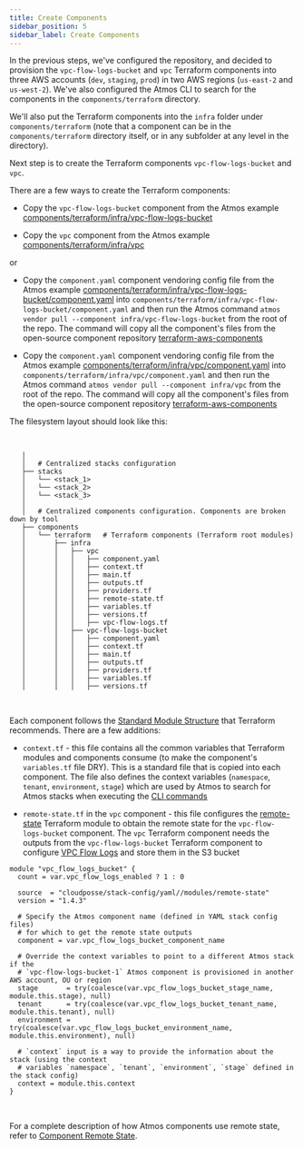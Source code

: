 ```yaml
---
title: Create Components
sidebar_position: 5
sidebar_label: Create Components
---
```


In the previous steps, we've configured the repository, and decided to provision the `vpc-flow-logs-bucket` and `vpc` Terraform
components into three AWS accounts (`dev`, `staging`, `prod`) in two AWS regions (`us-east-2` and `us-west-2`). We've also configured the Atmos CLI to
search for the components in the `components/terraform` directory.

We'll also put the Terraform components into the `infra` folder under `components/terraform` (note that a component can be in
the `components/terraform` directory itself, or in any subfolder at any level in the directory).

Next step is to create the Terraform components `vpc-flow-logs-bucket` and `vpc`.

There are a few ways to create the Terraform components:

- Copy the `vpc-flow-logs-bucket` component from the Atmos
  example [components/terraform/infra/vpc-flow-logs-bucket](https://github.com/cloudposse/atmos/tree/master/examples/complete/components/terraform/infra/vpc-flow-logs-bucket)

- Copy the `vpc` component from the Atmos
  example [components/terraform/infra/vpc](https://github.com/cloudposse/atmos/tree/master/examples/complete/components/terraform/infra/vpc)

or

- Copy the `component.yaml` component vendoring config file from the Atmos
  example [components/terraform/infra/vpc-flow-logs-bucket/component.yaml](https://github.com/cloudposse/atmos/blob/master/examples/complete/components/terraform/infra/vpc-flow-logs-bucket/component.yaml)
  into `components/terraform/infra/vpc-flow-logs-bucket/component.yaml` and then run the Atmos
  command `atmos vendor pull --component infra/vpc-flow-logs-bucket` from
  the root of the repo. The command will copy all the component's files from the open-source component
  repository [terraform-aws-components](https://github.com/cloudposse/terraform-aws-components/tree/master/modules/vpc-flow-logs-bucket)

- Copy the `component.yaml` component vendoring config file from the Atmos
  example [components/terraform/infra/vpc/component.yaml](https://github.com/cloudposse/atmos/blob/master/examples/complete/components/terraform/infra/vpc/component.yaml)
  into `components/terraform/infra/vpc/component.yaml` and then run the Atmos command `atmos vendor pull --component infra/vpc` from
  the root of the repo. The command will copy all the component's files from the open-source component
  repository [terraform-aws-components](https://github.com/cloudposse/terraform-aws-components/tree/master/modules/vpc)

The filesystem layout should look like this:

<br/>

```console
   │  
   │   # Centralized stacks configuration
   ├── stacks
   │   └── <stack_1>
   │   └── <stack_2>
   │   └── <stack_3>
   │  
   │   # Centralized components configuration. Components are broken down by tool
   ├── components
   │   └── terraform   # Terraform components (Terraform root modules)
   │       ├── infra
   │       │   ├── vpc
   │       │   │   ├── component.yaml
   │       │   │   ├── context.tf
   │       │   │   ├── main.tf
   │       │   │   ├── outputs.tf
   │       │   │   ├── providers.tf
   │       │   │   ├── remote-state.tf
   │       │   │   ├── variables.tf
   │       │   │   ├── versions.tf
   │       │   │   ├── vpc-flow-logs.tf
   │       │   ├── vpc-flow-logs-bucket
   │       │   │   ├── component.yaml
   │       │   │   ├── context.tf
   │       │   │   ├── main.tf
   │       │   │   ├── outputs.tf
   │       │   │   ├── providers.tf
   │       │   │   ├── variables.tf
   │       │   │   ├── versions.tf
```

<br/>

Each component follows the [Standard Module Structure](https://developer.hashicorp.com/terraform/language/modules/develop/structure) that Terraform
recommends. There are a few additions:

- `context.tf` - this file contains all the common variables that Terraform modules and components consume (to make the component's `variables.tf`
  file DRY). This is a standard file that is copied into each component. The file also defines the context
  variables (`namespace`, `tenant`, `environment`, `stage`) which are used by Atmos to search for Atmos stacks when executing
  the [CLI commands](/cli/cheatsheet)

- `remote-state.tf` in the `vpc` component - this file configures the
  [remote-state](https://github.com/cloudposse/terraform-yaml-stack-config/tree/main/modules/remote-state) Terraform module to obtain the remote state
  for the `vpc-flow-logs-bucket` component. The `vpc` Terraform component needs the outputs from the `vpc-flow-logs-bucket` Terraform component to
  configure [VPC Flow Logs](https://docs.aws.amazon.com/vpc/latest/userguide/flow-logs.html) and store them in the S3 bucket

```hcl title="components/terraform/infra/vpc/remote-state.tf"
module "vpc_flow_logs_bucket" {
  count = var.vpc_flow_logs_enabled ? 1 : 0

  source  = "cloudposse/stack-config/yaml//modules/remote-state"
  version = "1.4.3"

  # Specify the Atmos component name (defined in YAML stack config files) 
  # for which to get the remote state outputs
  component = var.vpc_flow_logs_bucket_component_name

  # Override the context variables to point to a different Atmos stack if the 
  # `vpc-flow-logs-bucket-1` Atmos component is provisioned in another AWS account, OU or region
  stage       = try(coalesce(var.vpc_flow_logs_bucket_stage_name, module.this.stage), null)
  tenant      = try(coalesce(var.vpc_flow_logs_bucket_tenant_name, module.this.tenant), null)
  environment = try(coalesce(var.vpc_flow_logs_bucket_environment_name, module.this.environment), null)

  # `context` input is a way to provide the information about the stack (using the context
  # variables `namespace`, `tenant`, `environment`, `stage` defined in the stack config)
  context = module.this.context
}
```

<br/>

For a complete description of how Atmos components use remote state, refer to [Component Remote State](/core-concepts/components/remote-state).
